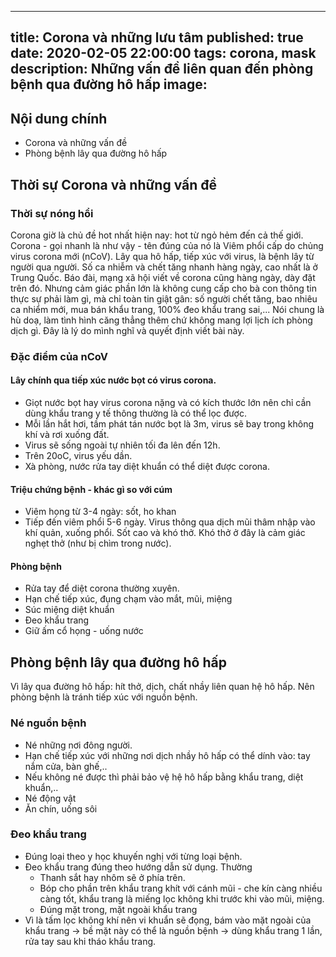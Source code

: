 
---
title: Corona và những lưu tâm
published: true
date: 2020-02-05 22:00:00
tags: corona, mask
description: Những vấn đề liên quan đến phòng bệnh qua đường hô hấp
image:
---

## Nội dung chính
- Corona và những vấn đề
- Phòng bệnh lây qua đường hô hấp

## Thời sự Corona và những vấn đề
### Thời sự nóng hổi
Corona giờ là chủ đề hot nhất hiện nay: hot từ ngỏ hẻm đến cả thế giới. Corona - gọi nhanh là như vậy - tên đúng của nó là Viêm phổi cấp do chủng virus corona mới (nCoV). Lây qua hô hấp, tiếp xúc với virus, là bệnh lây từ người qua người. Số ca nhiễm và chết tăng nhanh hàng ngày, cao nhất là ở Trung Quốc. Báo đài, mạng xã hội viết về corona cũng hàng ngày, dày đặt trên đó. Nhưng cảm giác phần lớn là không cung cấp cho bà con thông tin thực sự phải làm gì, mà chỉ toàn tin giật gân: số người chết tăng, bao nhiêu ca nhiểm mới, mua bán khẩu trang, 100% đeo khẩu trang sai,... Nói chung là hù doạ, làm tình hình căng thẳng thêm chứ không mang lợi lịch ích phòng dịch gì. Đây là lý do mình nghĩ và quyết định viết bài này.

### Đặc điểm của nCoV
#### Lây chính qua tiếp xúc nước bọt có virus corona.
- Giọt nước bọt hay virus corona nặng và có kích thước lớn nên chỉ cần dùng khẩu trang y tế thông thường là có thể lọc được. 
- Mỗi lần hắt hơi, tầm phát tán nước bọt là 3m, virus sẽ bay trong không khí và rơi xuống đất.
- Virus sẽ sống ngoài tự nhiên tối đa lên đến 12h.
- Trên 20oC, virus yếu dần.
- Xà phòng, nước rửa tay diệt khuẩn có thể diệt được corona.

#### Triệu chứng bệnh - khác gì so với cúm
- Viêm họng từ 3-4 ngày: sốt, ho khan
- Tiếp đến viêm phổi 5-6 ngày. Virus thông qua dịch mũi thâm nhập vào khí quản, xuống phổi. Sốt cao và khó thở. Khó thở ở đây là cảm giác nghẹt thở (như bị chìm trong nước).

#### Phòng bệnh
- Rửa tay để diệt corona thường xuyên.
- Hạn chế tiếp xúc, đụng chạm vào mắt, mũi, miệng
- Súc miệng diệt khuẩn
- Đeo khẩu trang
- Giữ ấm cổ họng - uống nước

## Phòng bệnh lây qua đường hô hấp
Vì lây qua đường hô hấp: hít thở, dịch, chất nhầy liên quan hệ hô hấp. Nên phòng bệnh là tránh tiếp xúc với nguồn bệnh.

### Né nguồn bệnh
- Né những nơi đông người.
- Hạn chế tiếp xúc với những nơi dịch nhầy hô hấp có thể dính vào: tay nắm cửa, bàn ghế,..
- Nếu không né được thì phải bảo vệ hệ hô hấp bằng khẩu trang, diệt khuẩn,..
- Né động vật
- Ăn chín, uống sôi

### Đeo khẩu trang
- Đúng loại theo y học khuyến nghị với từng loại bệnh.
- Đeo khẩu trang đúng theo hướng dẫn sử dụng. Thường
    - Thanh sắt hay nhôm sẽ ở phía trên.
    - Bóp cho phần trên khẩu trang khít với cánh mũi - che kín càng nhiều càng tốt, khẩu trang là miếng lọc không khi trước khi vào mũi, miệng.
    - Đúng mặt trong, mặt ngoài khẩu trang
- Vì là tấm lọc không khí nên vi khuẩn sẽ đọng, bám vào mặt ngoài của khẩu trang -> bề mặt này có thể là nguồn bệnh -> dùng khẩu trang 1 lần, rửa tay sau khi tháo khẩu trang.
